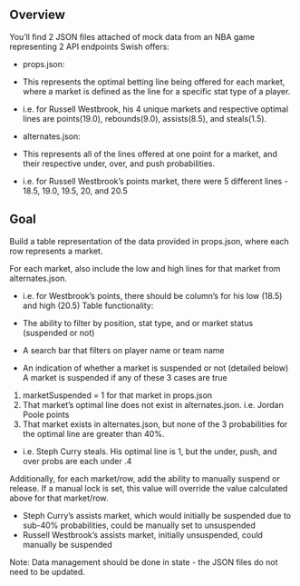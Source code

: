 ## Overview
You’ll find 2 JSON files attached of mock data from an NBA game representing 2 API endpoints
Swish offers:
- props.json:
- This represents the optimal betting line being offered for each market, where a
market is defined as the line for a specific stat type of a player.
- i.e. for Russell Westbrook, his 4 unique markets and respective optimal lines are
points(19.0), rebounds(9.0), assists(8.5), and steals(1.5).

- alternates.json:
- This represents all of the lines offered at one point for a market, and their
respective under, over, and push probabilities.
- i.e. for Russell Westbrook’s points market, there were 5 different lines - 18.5, 19.0,
19.5, 20, and 20.5

## Goal
Build a table representation of the data provided in props.json, where each row represents a market. 

For each market, also include the low and high lines for that market from
alternates.json.
- i.e. for Westbrook’s points, there should be column’s for his low (18.5) and high (20.5)
Table functionality:

- The ability to filter by position, stat type, and or market status (suspended or not)

- A search bar that filters on player name or team name

- An indication of whether a market is suspended or not (detailed below)
A market is suspended if any of these 3 cases are true
1. marketSuspended = 1 for that market in props.json
2. That market’s optimal line does not exist in alternates.json. i.e. Jordan Poole points
3. That market exists in alternates.json, but none of the 3 probabilities for the optimal line
are greater than 40%.
- i.e. Steph Curry steals. His optimal line is 1, but the under, push, and over probs
are each under .4

Additionally, for each market/row, add the ability to manually suspend or release. If a manual
lock is set, this value will override the value calculated above for that market/row.
- Steph Curry’s assists market, which would initially be suspended due to sub-40%
probabilities, could be manually set to unsuspended
- Russell Westbrook’s assists market, initially unsuspended, could manually be suspended

Note: Data management should be done in state - the JSON files do not need to be updated.